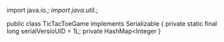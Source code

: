 import java.io.*;
import java.util.*;

public class TicTacToeGame implements Serializable {
    private static final long serialVersioUID = 1L;
    private HashMap<Integer
}